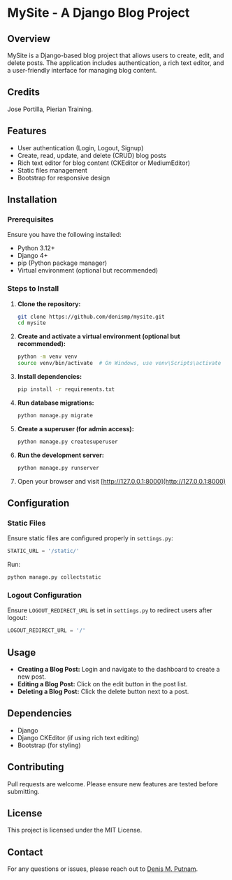 # MySite - A Django Blog Project

## Overview
MySite is a Django-based blog project that allows users to create, edit, and delete posts. The application includes authentication, a rich text editor, and a user-friendly interface for managing blog content.

## Credits
Jose Portilla, Pierian Training.

## Features
- User authentication (Login, Logout, Signup)
- Create, read, update, and delete (CRUD) blog posts
- Rich text editor for blog content (CKEditor or MediumEditor)
- Static files management
- Bootstrap for responsive design

## Installation
### Prerequisites
Ensure you have the following installed:
- Python 3.12+
- Django 4+
- pip (Python package manager)
- Virtual environment (optional but recommended)

### Steps to Install
1. **Clone the repository:**
   ```bash
   git clone https://github.com/denismp/mysite.git
   cd mysite
   ```
2. **Create and activate a virtual environment (optional but recommended):**
   ```bash
   python -m venv venv
   source venv/bin/activate  # On Windows, use venv\Scripts\activate
   ```
3. **Install dependencies:**
   ```bash
   pip install -r requirements.txt
   ```
4. **Run database migrations:**
   ```bash
   python manage.py migrate
   ```
5. **Create a superuser (for admin access):**
   ```bash
   python manage.py createsuperuser
   ```
6. **Run the development server:**
   ```bash
   python manage.py runserver
   ```
7. Open your browser and visit [http://127.0.0.1:8000](http://127.0.0.1:8000)

## Configuration
### Static Files
Ensure static files are configured properly in `settings.py`:
```python
STATIC_URL = '/static/'
```
Run:
```bash
python manage.py collectstatic
```

### Logout Configuration
Ensure `LOGOUT_REDIRECT_URL` is set in `settings.py` to redirect users after logout:
```python
LOGOUT_REDIRECT_URL = '/'
```

## Usage
- **Creating a Blog Post:** Login and navigate to the dashboard to create a new post.
- **Editing a Blog Post:** Click on the edit button in the post list.
- **Deleting a Blog Post:** Click the delete button next to a post.

## Dependencies
- Django
- Django CKEditor (if using rich text editing)
- Bootstrap (for styling)

## Contributing
Pull requests are welcome. Please ensure new features are tested before submitting.

## License
This project is licensed under the MIT License.

## Contact
For any questions or issues, please reach out to [Denis M. Putnam](mailto:denisputnam@gmail.com).

